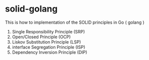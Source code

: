 # solid-golang
This is how to implementation of the SOLID principles in Go ( golang )

1. Single Responsibility Principle (SRP)
2. Open/Closed Principle (OCP)
3. Liskov Substitution Principle (LSP)
4. interface Segregation Principle (ISP) 
5. Dependency Inversion Principle (DIP)


